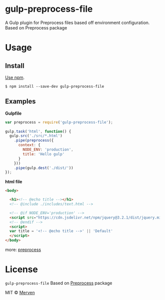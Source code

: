 # gulp-preprocess-file

A Gulp plugin for Preprocess files based off environment configuration. Based on Preprocess package


# Usage

## Install

[Use npm](https://docs.npmjs.com/cli/install).

```
$ npm install --save-dev gulp-preprocess-file
```


## Examples

**Gulpfile**

```js
var preprocess = require('gulp-preprocess-file');
 
gulp.task('html', function() {
  gulp.src('./src/*.html')
    .pipe(preprocess({
      context: {
        NODE_ENV: 'production',
        title: 'Hello gulp'
      }
    }))
    .pipe(gulp.dest('./dist/'))
});
```

**html file**

```html
<body>

  <h1><!-- @echo title --></h1>
  <!-- @include ./includes/text.html -->

  <!-- @if NODE_ENV='production' -->
  <script src="https://cdn.jsdelivr.net/npm/jquery@3.2.1/dist/jquery.min.js"></script>
  <!-- @endif -->
  <script>
  var title = '<!-- @echo title -->' || 'Default'
  </script>
</body>
```


more: [preprocess](https://github.com/jsoverson/preprocess)



# License

`gulp-preprocess-file` Based on [Preprocess](https://github.com/jsoverson/preprocess) package

MIT © [Merven](https://github.com/mengqing723)
